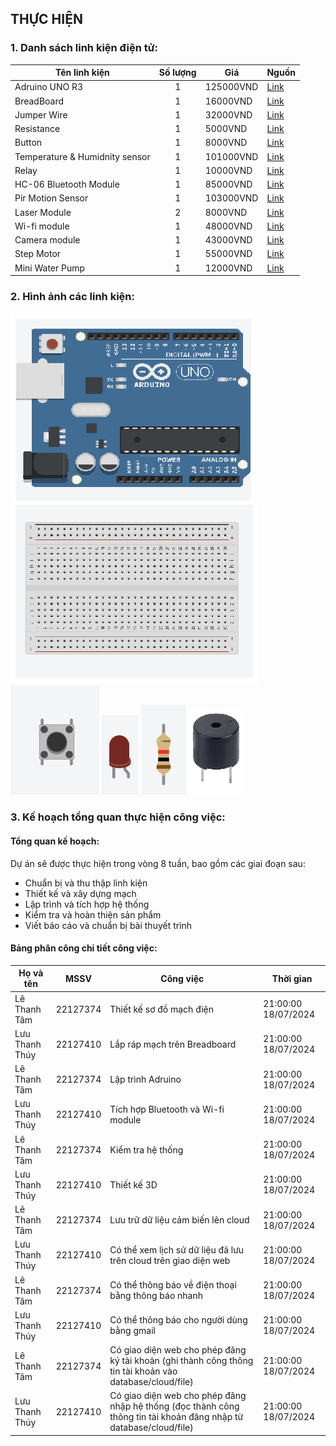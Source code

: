 ##  THỰC HIỆN
### 1. Danh sách linh kiện điện tử:
| Tên linh kiện | Số lượng | Giá | Nguồn | 
| ------------- | :------: | --- | ------|
| Adruino UNO R3|    1     | 125000VND | [Link](https://hshop.vn/products/arduino-uno-r3) |
| BreadBoard |    1     | 16000VND | [Link](https://hshop.vn/products/test-board-camnho-8-5-x-5-5-cm) |
| Jumper Wire |    1     | 32000VND | [Link](https://hshop.vn/products/day-camtest-board-duc-coi30cm40soi) |
| Resistance |    1     | 5000VND | [Link](https://hshop.vn/products/bo-30-loai-dien-tro-1-4w-1-thong-dung-10-1m-ohm-30-kind-1-4w-resistance) |
| Button |    1     | 8000VND | [Link](https://shopee.vn/N%C3%BAt-nh%E1%BA%A5n-4-ch%C3%A2n-6x6x5-6-7-8-9-10-12-14-15-17mm-ti%E1%BA%BFp-%C4%91i%E1%BB%83m-%C4%91%E1%BB%93ng.-i.67030960.13887875044?sp_atk=8653fee1-dd1d-4b89-8898-8111d3b1eba5&xptdk=8653fee1-dd1d-4b89-8898-8111d3b1eba5) |
| Temperature & Humidnity sensor |    1     | 101000VND | [Link](https://hshop.vn/products/grove-temperature-humidity-sensor-dht11-cam-bien-nhiet-do-do-am) |
| Relay |    1     | 10000VND | [Link](https://hshop.vn/products/module-1-relay-5vdc-ky-019) |
| HC-06 Bluetooth Module |    1     | 85000VND | [Link](https://hshop.vn/products/mach-thu-phat-bluetooth-hc-06-chua-ra-chon-slave) |
| Pir Motion Sensor |    1     | 103000VND | [Link](https://hshop.vn/products/grove-digital-pir-motion-sensor-12m-cam-bien-nhiet-chuyen-dong) |
| Laser Module |    2     | 8000VND | [Link](https://hshop.vn/products/module-laser-5v) |
| Wi-fi module |    1     | 48000VND | [Link](https://hshop.vn/products/mach-thu-phat-wifi-esp8266-v1) |
| Camera module |    1     | 43000VND | [Link](https://hshop.vn/products/mach-camera-ov7670) |
| Step Motor |    1     | 55000VND | [Link](https://hshop.vn/products/dong-co-buoc-size-42mm-nema-17-stepper-motor-4234) |
| Mini Water Pump |    1     | 12000VND | [Link](https://hshop.vn/products/dong-co-bom-chim-mini-5vdc) |
### 2. Hình ảnh các linh kiện:
<!-- ![img](adruino.png)
![img](breadboard.png) -->
![img](adruino.png) ![img](breadboard.png) 
![img](button.png) ![img](LED.png) ![img](dientro.png) ![img](buzzer.png)
### 3. Kế hoạch tổng quan thực hiện công việc:
#### Tổng quan kế hoạch: 
Dự án sẽ được thực hiện trong vòng 8 tuần, bao gồm các giai đoạn sau:
* Chuẩn bị và thu thập linh kiện
* Thiết kế và xây dựng mạch
* Lập trình và tích hợp hệ thống
* Kiểm tra và hoàn thiện sản phẩm
* Viết báo cáo và chuẩn bị bài thuyết trình
#### Bảng phân công chi tiết công việc:
| Họ và tên     |   MSSV   |      Công việc   | Thời gian | 
| ------------- | :------: | --------------------- | --------- |
| Lê Thanh Tâm  | 22127374 | Thiết kế sơ đồ mạch điện      | 21:00:00 18/07/2024 | 
| Lưu Thanh Thúy| 22127410 | Lắp ráp mạch trên Breadboard  | 21:00:00 18/07/2024 | 
| Lê Thanh Tâm  | 22127374 | Lập trình Adruino             | 21:00:00 18/07/2024 | 
| Lưu Thanh Thúy| 22127410 | Tích hợp Bluetooth và Wi-fi module  | 21:00:00 18/07/2024 | 
| Lê Thanh Tâm  | 22127374 | Kiểm tra hệ thống      | 21:00:00 18/07/2024 | 
| Lưu Thanh Thúy| 22127410 | Thiết kế 3D | 21:00:00 18/07/2024 | 
| Lê Thanh Tâm  | 22127374 | Lưu trữ dữ liệu cảm biến lên cloud  | 21:00:00 18/07/2024 | 
| Lưu Thanh Thúy| 22127410 | Có thể xem lịch sử dữ liệu đã lưu trên cloud trên giao diện web  | 21:00:00 18/07/2024 | 
| Lê Thanh Tâm  | 22127374 | Có thể thông báo về điện thoại bằng thông báo nhanh     | 21:00:00 18/07/2024 | 
| Lưu Thanh Thúy| 22127410 | Có thể thông báo cho người dùng bằng gmail  | 21:00:00 18/07/2024 | 
| Lê Thanh Tâm  | 22127374 | Có giao diện web cho phép đăng ký tài khoản (ghi thành công thông tin tài khoản vào database/cloud/file)  | 21:00:00 18/07/2024 | 
| Lưu Thanh Thúy| 22127410 | Có giao diện web cho phép đăng nhập hệ thống (đọc thành công thông tin tài khoản đăng nhập từ database/cloud/file) | 21:00:00 18/07/2024 | 


